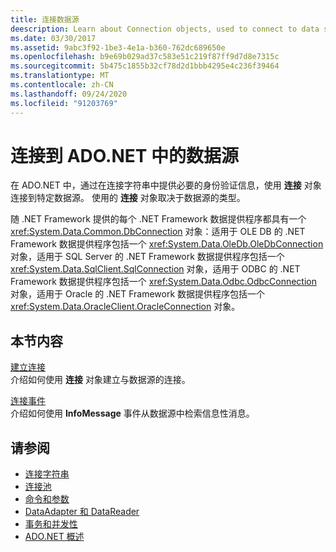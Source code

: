 ```yaml
---
title: 连接数据源
deescription: Learn about Connection objects, used to connect to data sources in ADO.NET. The Connection object you choose depends on the type of data source.
ms.date: 03/30/2017
ms.assetid: 9abc3f92-1be3-4e1a-b360-762dc689650e
ms.openlocfilehash: b9e69b029ad37c583e51c219f87ff9d7d8e7315c
ms.sourcegitcommit: 5b475c1855b32cf78d2d1bbb4295e4c236f39464
ms.translationtype: MT
ms.contentlocale: zh-CN
ms.lasthandoff: 09/24/2020
ms.locfileid: "91203769"
---
```

# <a name="connecting-to-a-data-source-in-adonet"></a>连接到 ADO.NET 中的数据源

在 ADO.NET 中，通过在连接字符串中提供必要的身份验证信息，使用 **连接** 对象连接到特定数据源。 使用的 **连接** 对象取决于数据源的类型。  
  
 随 .NET Framework 提供的每个 .NET Framework 数据提供程序都具有一个 <xref:System.Data.Common.DbConnection> 对象：适用于 OLE DB 的 .NET Framework 数据提供程序包括一个 <xref:System.Data.OleDb.OleDbConnection> 对象，适用于 SQL Server 的 .NET Framework 数据提供程序包括一个 <xref:System.Data.SqlClient.SqlConnection> 对象，适用于 ODBC 的 .NET Framework 数据提供程序包括一个 <xref:System.Data.Odbc.OdbcConnection> 对象，适用于 Oracle 的 .NET Framework 数据提供程序包括一个 <xref:System.Data.OracleClient.OracleConnection> 对象。  
  
## <a name="in-this-section"></a>本节内容  

 [建立连接](establishing-the-connection.md)\
 介绍如何使用 **连接** 对象建立与数据源的连接。  
  
 [连接事件](connection-events.md)\
 介绍如何使用 **InfoMessage** 事件从数据源中检索信息性消息。  
  
## <a name="see-also"></a>请参阅

- [连接字符串](connection-strings.md)
- [连接池](connection-pooling.md)
- [命令和参数](commands-and-parameters.md)
- [DataAdapter 和 DataReader](dataadapters-and-datareaders.md)
- [事务和并发性](transactions-and-concurrency.md)
- [ADO.NET 概述](ado-net-overview.md)

